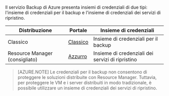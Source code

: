 Il servizio Backup di Azure presenta insiemi di credenziali di due tipi: l'insieme di credenziali per il backup e l'insieme di credenziali dei servizi di ripristino.

| **Distribuzione** | **Portale** | **Insieme di credenziali** |
|-----------|------|-----|
| Classico | [Classico](https://manage.windowsazure.com) | Insieme di credenziali per il backup |
| Resource Manager (consigliato) | [Azzurro](https://portal.azure.com) | Insieme di credenziali dei servizi di ripristino |

> [AZURE.NOTE] Le credenziali per il backup non consentono di proteggere le soluzioni distribuite con Resource Manager. Tuttavia, per proteggere le VM e i server distribuiti in modo tradizionale, è possibile utilizzare un insieme di credenziali dei servizi di ripristino.

<!---HONumber=AcomDC_0831_2016-->